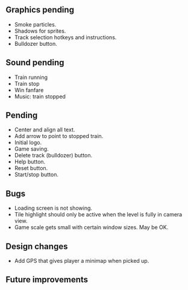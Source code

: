 ## Graphics pending
- Smoke particles.
- Shadows for sprites.
- Track selection hotkeys and instructions.
- Bulldozer button.

## Sound pending
- Train running
- Train stop
- Win fanfare
- Music: train stopped

## Pending
- Center and align all text.
- Add arrow to point to stopped train.
- Initial logo.
- Game saving.
- Delete track (bulldozer) button.
- Help button.
- Reset button.
- Start/stop button.

## Bugs
- Loading screen is not showing.
- Tile highlight should only be active when the level is fully in camera view.
- Game scale gets small with certain window sizes. May be OK.

## Design changes
- Add GPS that gives player a minimap when picked up.

## Future improvements
